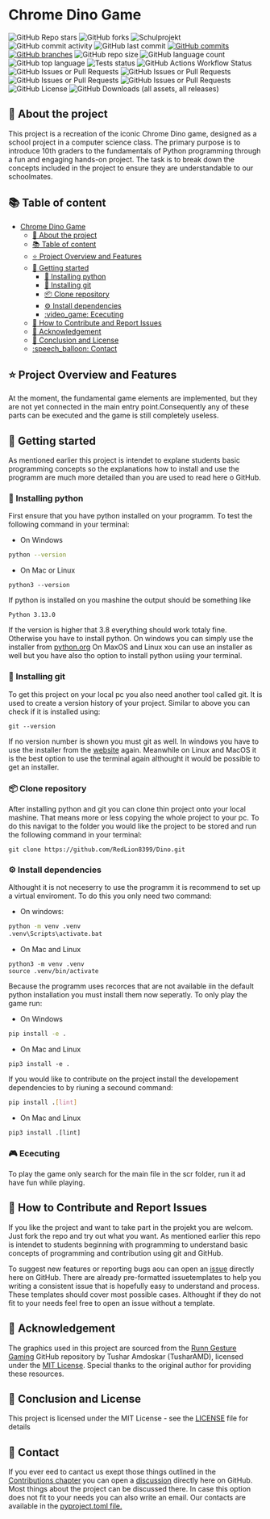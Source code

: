 # Chrome Dino Game  <!-- -Sth. funny as intern titel -->

![GitHub Repo stars](https://img.shields.io/github/stars/RedLion8399/Dino)
![GitHub forks](https://img.shields.io/github/forks/RedLion8399/Dino)
![Schulprojekt](https://img.shields.io/badge/School_project-green?link=gymnasium-warstein.de)
![GitHub commit activity](https://img.shields.io/github/commit-activity/m/RedLion8399/Dino)
![GitHub last commit](https://img.shields.io/github/last-commit/RedLion8399/Dino)
[![GitHub commits](https://badgen.net/github/commits/RedLion8399/Dino)](https://GitHub.com/RedLion8399/Dino/commit/)
[![GitHub branches](https://badgen.net/github/branches/RedLion8399/Dino)](https://github.com/RedLion8399/Dino/)
![GitHub repo size](https://img.shields.io/github/repo-size/RedLion8399/Dino)
![GitHub language count](https://img.shields.io/github/languages/count/RedLion8399/Dino)
![GitHub top language](https://img.shields.io/github/languages/top/RedLion8399/Dino)
![Tests status](https://img.shields.io/github/actions/workflow/status/RedLion8399/Dino/run_tests.yml?label=Tests)
![GitHub Actions Workflow Status](https://img.shields.io/github/actions/workflow/status/RedLion8399/Dino/run_linter.yml?label=Style)
![GitHub Issues or Pull Requests](https://img.shields.io/github/issues/RedLion8399/Dino)
![GitHub Issues or Pull Requests](https://img.shields.io/github/issues-closed/RedLion8399/Dino)
![GitHub Issues or Pull Requests](https://img.shields.io/github/issues-pr/RedLion8399/Dino)
![GitHub Issues or Pull Requests](https://img.shields.io/github/issues-pr-closed/RedLion8399/Dino)
![GitHub License](https://img.shields.io/github/license/RedLion8399/Dino)
![GitHub Downloads (all assets, all releases)](https://img.shields.io/github/downloads/RedLion8399/Dino/total)


## :cactus: About the project
This project is a recreation of the iconic Chrome Dino game, designed as a school project in a computer science class. The primary purpose is to introduce 10th graders to the fundamentals of Python programming through a fun and engaging hands-on project. The task is to break down the concepts included in the project to ensure they are understandable to our schoolmates.


## :books: Table of content
- [Chrome Dino Game  ](#chrome-dino-game--)
  - [:cactus: About the project](#cactus-about-the-project)
  - [:books: Table of content](#books-table-of-content)
  - [:star: Project Overview and Features](#star-project-overview-and-features)
  - [:rocket: Getting started](#rocket-getting-started)
    - [:snake: Installing python](#snake-installing-python)
    - [:hammer: Installing git](#hammer-installing-git)
    - [:package: Clone repository](#package-clone-repository)
    - [:gear: Install dependencies](#gear-install-dependencies)
    - [:video\_game: Ececuting](#video_game-ececuting)
  - [:bug: How to Contribute and Report Issues](#bug-how-to-contribute-and-report-issues)
  - [:handshake: Acknowledgement](#handshake-acknowledgement)
  - [:scroll: Conclusion and License](#scroll-conclusion-and-license)
  - [:speech\_balloon: Contact](#speech_balloon-contact)


## :star: Project Overview and Features
At the moment, the fundamental game elements are implemented, but they are not yet connected in the main entry point.Consequently any of these parts can be executed and the game is still completely useless.

## :rocket: Getting started
As mentioned earlier this project is intendet to explane students basic programming concepts so the explanations how to install and use the programm are much more detailed than you are used to read here o GitHub.

### :snake: Installing python
First ensure that you have python installed on your programm. To test the following command in your terminal:

- On Windows
```bash
python --version
```
- On Mac or Linux
```shell
python3 --version
```
If python is installed on you mashine the output should be something like
```shell
Python 3.13.0
```

If the version is higher that 3.8 everything should work totaly fine. Otherwise you have to install python. On windows you can simply use the installer from [python.org](https://www.python.org/downloads/) On MaxOS and Linux xou can use an installer as well but you have also tho option to install python usiing your terminal.

### :hammer: Installing git
To get this project on your local pc you also need another tool called git. It is used to create a version history of your project. Similar to above you can check if it is installed using:

```shell
git --version
```

If no version number is shown you must git as well. In windows you have to use the installer from the [website](https://git-scm.com/) again. Meanwhile on Linux and MacOS it is the best option to use the terminal again althought it would be possible to get an installer.

### :package: Clone repository
After installing python and git you can clone thin project onto your local mashine. That means more or less copying the whole project to your pc. To do this navigat to the folder you would like the project to be stored and run the following command in your terminal:
```shell
git clone https://github.com/RedLion8399/Dino.git
```

### :gear: Install dependencies
Althought it is not neceserry to use the programm it is recommend to set up a virtual enviroment. To do this you only need two command:
- On windows:
```bash
python -m venv .venv
.venv\Scripts\activate.bat
```
- On Mac and Linux
```shell
python3 -m venv .venv
source .venv/bin/activate
```

Because the programm uses recorces that are not available iin the default python installation you must install them now seperatly. To only play the game run:
- On Windows
```bash
pip install -e .
```
- On Mac and Linux
```shell
pip3 install -e .
```

If you would like to contribute on the project install the developement dependencies to by riuning a secound command:
```bash
pip install .[lint]
```
- On Mac and Linux
```shell
pip3 install .[lint]
```

### :video_game: Ececuting
To play the game only search for the main file in the scr folder, run it ad have fun while playing.

## :bug: How to Contribute and Report Issues
If you like the project and want to take part in the projekt you are welcom. Just fork the repo and try out what you want. As mentioned earlier this repo is intendet to students beginning with programming to understand basic concepts of programming and contribution using git and GitHub.

To suggest new features or reporting bugs aou can open an [issue](https://github.com/RedLion8399/Dino/issues) directly here on GitHub. There are already pre-formatted issuetemplates to help you writing a consistent issue that is hopefully easy to understand and process. These templates should cover most possible cases. Althought if they do not fit to your needs feel free to open an issue without a template.


## :handshake: Acknowledgement
The graphics used in this project are sourced from the [Runn Gesture Gaming](https://github.com/TusharAMD/Runn) GitHub repository by Tushar Amdoskar (TusharAMD), licensed under the [MIT License](https://github.com/TusharAMD/Runn/blob/master/LICENSE). Special thanks to the original author for providing these resources.


## :scroll: Conclusion and License
This project is licensed under the MIT License - see the [LICENSE](./LICENSE) file for details


## :speech_balloon: Contact
If you ever eed to cantact us exept those things outlined in the [Contributions chapter](#bug-how-to-contribute-and-report-issues) you can open a [discussion](https://github.com/RedLion8399/Dino/discussions) directly here on GitHub. Most things about the project can be discussed there. In case this option does not fit to your needs you can also write an email. Our contacts are available in the [pyproject.toml file.](./pyproject.toml)
